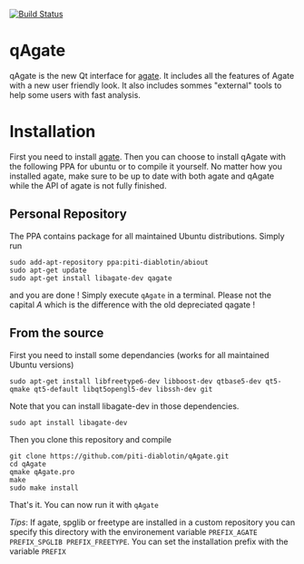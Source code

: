 [![Build Status](https://travis-ci.org/piti-diablotin/qAgate.svg?branch=master)](https://travis-ci.org/piti-diablotin/qAgate)

# qAgate
qAgate is the new Qt interface for [agate](https://github.com/piti-diablotin/agate).
It includes all the features of Agate with a new user friendly look.
It also includes sommes "external" tools to help some users with fast analysis.

# Installation
First you need to install [agate](https://github.com/piti-diablotin/agate).
Then you can choose to install qAgate with the following PPA for ubuntu or to compile it yourself.
No matter how you installed agate, make sure to be up to date with both agate and qAgate while the API of agate is not fully finished.

## Personal Repository
  The PPA contains package for all maintained Ubuntu distributions.
  Simply run 
  ```
  sudo add-apt-repository ppa:piti-diablotin/abiout
  sudo apt-get update
  sudo apt-get install libagate-dev qagate
  ```
  and you are done !
  Simply execute `qAgate` in a terminal.
  Please not the capital *A* which is the difference with the old depreciated qagate !
  
  
## From the source
  First you need to install some dependancies (works for all maintained Ubuntu versions)
  ```
  sudo apt-get install libfreetype6-dev libboost-dev qtbase5-dev qt5-qmake qt5-default libqt5opengl5-dev libssh-dev git
  ```
  Note that you can install libagate-dev in those dependencies.
  ```
  sudo apt install libagate-dev
  ```
  Then you clone this repository and compile
  ```
  git clone https://github.com/piti-diablotin/qAgate.git
  cd qAgate
  qmake qAgate.pro
  make
  sudo make install
  ```
  That's it.
  You can now run it with `qAgate`
  
  *Tips*: If agate, spglib or freetype are installed in a custom repository you can specify this directory with the environement variable
  `PREFIX_AGATE PREFIX_SPGLIB PREFIX_FREETYPE`.
  You can set the installation prefix with the variable `PREFIX`
